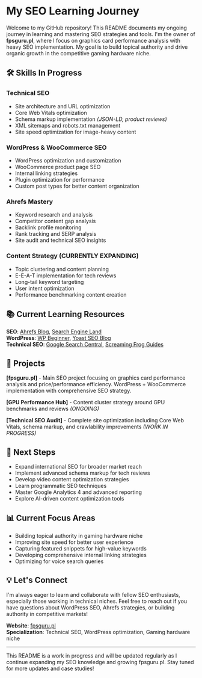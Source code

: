# **My SEO Learning Journey**

Welcome to my GitHub repository! This README documents my ongoing journey in learning and mastering SEO strategies and tools. I'm the owner of **fpsguru.pl**, where I focus on graphics card performance analysis with heavy SEO implementation. My goal is to build topical authority and drive organic growth in the competitive gaming hardware niche.

## **🛠 Skills In Progress**

### **Technical SEO**
- Site architecture and URL optimization
- Core Web Vitals optimization
- Schema markup implementation *(JSON-LD, product reviews)*
- XML sitemaps and robots.txt management
- Site speed optimization for image-heavy content

### **WordPress & WooCommerce SEO**
- WordPress optimization and customization
- WooCommerce product page SEO
- Internal linking strategies
- Plugin optimization for performance
- Custom post types for better content organization

### **Ahrefs Mastery**
- Keyword research and analysis
- Competitor content gap analysis
- Backlink profile monitoring
- Rank tracking and SERP analysis
- Site audit and technical SEO insights

### **Content Strategy (CURRENTLY EXPANDING)**
- Topic clustering and content planning
- E-E-A-T implementation for tech reviews
- Long-tail keyword targeting
- User intent optimization
- Performance benchmarking content creation

## **📚 Current Learning Resources**
**SEO**: [Ahrefs Blog](https://ahrefs.com/blog/), [Search Engine Land](https://searchengineland.com/)  
**WordPress**: [WP Beginner](https://www.wpbeginner.com/), [Yoast SEO Blog](https://yoast.com/seo-blog/)  
**Technical SEO**: [Google Search Central](https://developers.google.com/search), [Screaming Frog Guides](https://www.screamingfrog.co.uk/seo-guides/)

## **🚀 Projects**

**[fpsguru.pl]** - Main SEO project focusing on graphics card performance analysis and price/performance efficiency. WordPress + WooCommerce implementation with comprehensive SEO strategy.

**[GPU Performance Hub]** - Content cluster strategy around GPU benchmarks and reviews *(ONGOING)*

**[Technical SEO Audit]** - Complete site optimization including Core Web Vitals, schema markup, and crawlability improvements *(WORK IN PROGRESS)*

## **🎯 Next Steps**
- Expand international SEO for broader market reach
- Implement advanced schema markup for tech reviews
- Develop video content optimization strategies
- Learn programmatic SEO techniques
- Master Google Analytics 4 and advanced reporting
- Explore AI-driven content optimization tools

## **📊 Current Focus Areas**
- Building topical authority in gaming hardware niche
- Improving site speed for better user experience
- Capturing featured snippets for high-value keywords
- Developing comprehensive internal linking strategies
- Optimizing for voice search queries

## **💡 Let's Connect**
I'm always eager to learn and collaborate with fellow SEO enthusiasts, especially those working in technical niches. Feel free to reach out if you have questions about WordPress SEO, Ahrefs strategies, or building authority in competitive markets!

**Website**: [fpsguru.pl](https://fpsguru.pl)  
**Specialization**: Technical SEO, WordPress optimization, Gaming hardware niche

---

This README is a work in progress and will be updated regularly as I continue expanding my SEO knowledge and growing fpsguru.pl. Stay tuned for more updates and case studies!